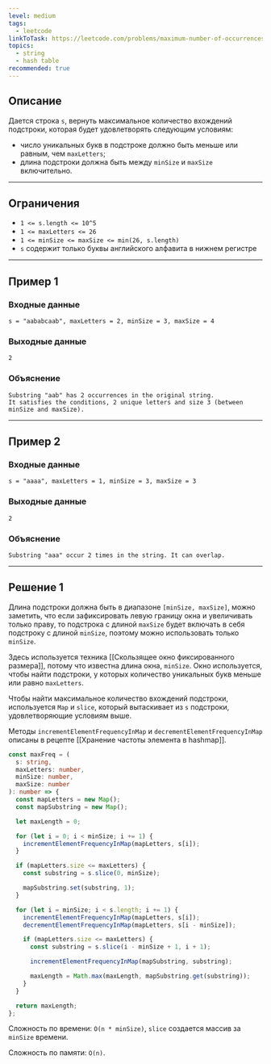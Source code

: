 ```yaml
---
level: medium
tags:
  - leetcode
linkToTask: https://leetcode.com/problems/maximum-number-of-occurrences-of-a-substring/description/
topics:
  - string
  - hash table
recommended: true
---
```

## Описание

Дается строка `s`, вернуть максимальное количество вхождений подстроки, которая будет удовлетворять следующим условиям:

- число уникальных букв в подстроке должно быть меньше или равным, чем `maxLetters`;
- длина подстроки должна быть между `minSize` и `maxSize` включительно.

---
## Ограничения

- `1 <= s.length <= 10^5`
- `1 <= maxLetters <= 26`
- `1 <= minSize <= maxSize <= min(26, s.length)`
- `s` содержит только буквы английского алфавита в нижнем регистре

---
## Пример 1

### Входные данные

```
s = "aababcaab", maxLetters = 2, minSize = 3, maxSize = 4
```
### Выходные данные

```
2
```
### Объяснение

```
Substring "aab" has 2 occurrences in the original string.
It satisfies the conditions, 2 unique letters and size 3 (between minSize and maxSize).
```

---
## Пример 2

### Входные данные

```
s = "aaaa", maxLetters = 1, minSize = 3, maxSize = 3
```
### Выходные данные

```
2
```
### Объяснение

```
Substring "aaa" occur 2 times in the string. It can overlap.
```

---
## Решение 1

Длина подстроки должна быть в диапазоне `[minSize, maxSize]`, можно заметить, что если зафиксировать левую границу окна и увеличивать только праву, то подстрока с длиной `maxSize` будет включать в себя подстроку с длиной `minSize`, поэтому можно использовать только `minSize`.

Здесь используется техника [[Скользящее окно фиксированного размера]], потому что известна длина окна, `minSize`. Окно используется, чтобы найти подстроки, у которых количество уникальных букв меньше или равно `maxLetters`.

Чтобы найти максимальное количество вхождений подстроки, используется `Map` и `slice`, который вытаскивает из `s` подстроки, удовлетворяющие условиям выше.

Методы `incrementElementFrequencyInMap` и `decrementElementFrequencyInMap` описаны в рецепте [[Хранение частоты элемента в hashmap]].

```typescript
const maxFreq = (
  s: string,
  maxLetters: number,
  minSize: number,
  maxSize: number
): number => {
  const mapLetters = new Map();
  const mapSubstring = new Map();

  let maxLength = 0;

  for (let i = 0; i < minSize; i += 1) {
    incrementElementFrequencyInMap(mapLetters, s[i]);
  }

  if (mapLetters.size <= maxLetters) {
    const substring = s.slice(0, minSize);

    mapSubstring.set(substring, 1);
  }

  for (let i = minSize; i < s.length; i += 1) {
    incrementElementFrequencyInMap(mapLetters, s[i]);
    decrementElementFrequencyInMap(mapLetters, s[i - minSize]);

    if (mapLetters.size <= maxLetters) {
      const substring = s.slice(i - minSize + 1, i + 1);

      incrementElementFrequencyInMap(mapSubstring, substring);

      maxLength = Math.max(maxLength, mapSubstring.get(substring));
    }
  }

  return maxLength;
};
```

Сложность по времени: `O(n * minSize)`, `slice` создается массив за `minSize` времени.

Сложность по памяти: `O(n)`.